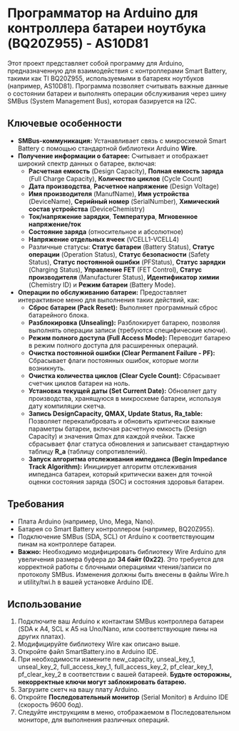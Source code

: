 # **Программатор на Arduino для контроллера батареи ноутбука (BQ20Z955) \- AS10D81**

Этот проект представляет собой программу для Arduino, предназначенную для взаимодействия с контроллерами Smart Battery, такими как TI BQ20Z955, используемыми в батареях ноутбуков (например, AS10D81). Программа позволяет считывать важные данные о состоянии батареи и выполнять операции обслуживания через шину SMBus (System Management Bus), которая базируется на I2C.

## **Ключевые особенности**

* **SMBus-коммуникация:** Устанавливает связь с микросхемой Smart Battery с помощью стандартной библиотеки Arduino **Wire**.  
* **Получение информации о батарее:** Считывает и отображает широкий спектр данных о батарее, включая:  
  * **Расчетная емкость** (Design Capacity), **Полная емкость заряда** (Full Charge Capacity), **Количество циклов** (Cycle Count)  
  * **Дата производства**, **Расчетное напряжение** (Design Voltage)  
  * **Имя производителя** (ManufName), **Имя устройства** (DeviceName), **Серийный номер** (SerialNumber), **Химический состав устройства** (DeviceChemistry)  
  * **Ток/напряжение зарядки**, **Температура**, **Мгновенное напряжение/ток**  
  * **Состояние заряда** (относительное и абсолютное)  
  * **Напряжение отдельных ячеек** (VCELL1-VCELL4)  
  * Различные статусы: **Статус батареи** (Battery Status), **Статус операции** (Operation Status), **Статус безопасности** (Safety Status), **Статус постоянной ошибки** (PFStatus), **Статус зарядки** (Charging Status), **Управление FET** (FET Control), **Статус производителя** (Manufacturer Status), **Идентификатор химии** (Chemistry ID) и **Режим батареи** (Battery Mode).  
* **Операции по обслуживанию батареи:** Предоставляет интерактивное меню для выполнения таких действий, как:  
  * **Сброс батареи (Pack Reset):** Выполняет программный сброс батарейного блока.  
  * **Разблокировка (Unsealing):** Разблокирует батарею, позволяя выполнять операции записи (требуются специфические ключи).  
  * **Режим полного доступа (Full Access Mode):** Переводит батарею в режим полного доступа для расширенных операций.  
  * **Очистка постоянной ошибки (Clear Permanent Failure \- PF):** Сбрасывает флаги постоянных ошибок, которые могли возникнуть.  
  * **Очистка количества циклов (Clear Cycle Count):** Сбрасывает счетчик циклов батареи на ноль.  
  * **Установка текущей даты (Set Current Date):** Обновляет дату производства, хранящуюся в микросхеме батареи, используя дату компиляции скетча.  
  * **Запись DesignCapacity, QMAX, Update Status, Ra\_table:** Позволяет перекалибровать и обновить критически важные параметры батареи, включая расчетную емкость (Design Capacity) и значения Qmax для каждой ячейки. Также сбрасывает флаг статуса обновления и записывает стандартную таблицу **R\_a** (таблицу сопротивлений).  
  * **Запуск алгоритма отслеживания импеданса (Begin Impedance Track Algorithm):** Инициирует алгоритм отслеживания импеданса батареи, который критически важен для точной оценки состояния заряда (SOC) и состояния здоровья батареи.

## **Требования**

* Плата Arduino (например, Uno, Mega, Nano).  
* Батарея со Smart Battery контроллером (например, BQ20Z955).  
* Подключение SMBus (SDA, SCL) от Arduino к соответствующим пинам на контроллере батареи.  
* **Важно:** Необходимо модифицировать библиотеку Wire Arduino для увеличения размера буфера до **34 байт (0x22)**. Это требуется для корректной работы с блочными операциями чтения/записи по протоколу SMBus. Изменения должны быть внесены в файлы Wire.h и utility/twi.h в вашей установке Arduino IDE.

## **Использование**

1. Подключите ваш Arduino к контактам SMBus контроллера батареи (SDA к A4, SCL к A5 на Uno/Nano, или соответствующие пины на других платах).  
2. Модифицируйте библиотеку Wire как описано выше.  
3. Откройте файл SmartBattery.ino в Arduino IDE.  
4. При необходимости измените new\_capacity, unseal\_key\_1, unseal\_key\_2, full\_access\_key\_1, full\_access\_key\_2, pf\_clear\_key\_1, pf\_clear\_key\_2 в соответствии с вашей батареей. **Будьте осторожны, некорректные ключи могут заблокировать батарею.**  
5. Загрузите скетч на вашу плату Arduino.  
6. Откройте **Последовательный монитор** (Serial Monitor) в Arduino IDE (скорость 9600 бод).  
7. Следуйте инструкциям в меню, отображаемом в Последовательном мониторе, для выполнения различных операций.